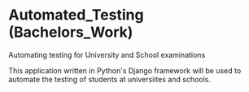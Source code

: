 # Automated_Testing (Bachelors_Work)
Automating testing for University and School examinations

This application written in Python's Django framework will be 
used to automate the testing of students at universiites and 
schools.
